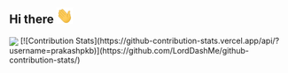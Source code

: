 ## Hi there <img src="https://raw.githubusercontent.com/prakashpkb/prakashpkb/master/wave.gif" width="30px">


<img align="center" src="https://github-readme-stats.vercel.app/api/?username=prakashpkb&theme=dark" />
[![Contribution Stats](https://github-contribution-stats.vercel.app/api/?username=prakashpkb)](https://github.com/LordDashMe/github-contribution-stats/)

<!--
**prakashpkb/prakashpkb** is a ✨ _special_ ✨ repository because its `README.md` (this file) appears on your GitHub profile.

Here are some ideas to get you started:

- 🔭 I’m currently working on ...
- 🌱 I’m currently learning ...
- 👯 I’m looking to collaborate on ...
- 🤔 I’m looking for help with ...
- 💬 Ask me about ...
- 📫 How to reach me: ...
- 😄 Pronouns: ...
- ⚡ Fun fact: ...
-->
